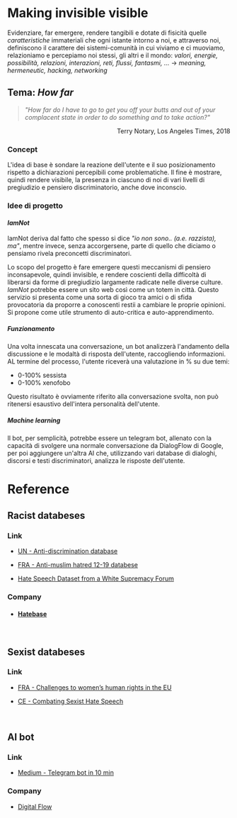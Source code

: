 
# Making invisible visible


Evidenziare, far emergere, rendere tangibili e dotate di fisicità quelle _caratteristiche_ immateriali che ogni istante intorno a noi, e attraverso noi, definiscono il carattere dei sistemi-comunità in cui viviamo e ci muoviamo, relazioniamo e percepiamo noi stessi, gli altri e il mondo: _valori, energie, possibilità, relazioni, interazioni, reti, flussi, fantasmi, ..._ → _meaning, hermeneutic, hacking, networking_



## Tema: *How far*

> *"How far do I have to go to get you off your butts and out of your complacent state in order to do something and to take action?"*

<div align="right"> Terry Notary, Los Angeles Times, 2018  </div>

### Concept

L'idea di base è sondare la reazione dell'utente e il suo posizionamento rispetto a dichiarazioni percepibili come problematiche.
Il fine è mostrare, quindi rendere visibile, la presenza in ciascuno di noi di vari livelli di pregiudizio e pensiero discriminatorio, anche dove inconscio.


### Idee di progetto  

#### _IamNot_
IamNot deriva dal fatto che spesso si dice _"io non sono.. (a.e. razzista), ma"_, mentre invece, senza accorgersene, parte di quello che diciamo o pensiamo rivela preconcetti discriminatori. 

Lo scopo del progetto è fare emergere questi meccanismi di pensiero inconsapevole, quindi invisible, e rendere coscienti della difficoltà di liberarsi da forme di pregiudizio largamente radicate nelle diverse culture. 
_IamNot_ potrebbe essere un sito web così come un totem in città. Questo servizio si presenta come una sorta di gioco tra amici o di sfida provocatoria da proporre a conoscenti restii a cambiare le proprie opinioni.
Si propone come utile strumento di auto-critica e auto-apprendimento.
  
##### Funzionamento

Una volta innescata una conversazione, un bot analizzerà l'andamento della discussione e le modaltà di risposta dell'utente, raccogliendo informazioni. AL termine del processo, l'utente riceverà una valutazione in % su due temi:

- 0-100% sessista
- 0-100% xenofobo

Questo risultato è ovviamente riferito alla conversazione svolta, non può ritenersi esaustivo dell'intera personalità dell'utente. 


##### Machine learning
Il bot, per semplicità, potrebbe essere un telegram bot, allenato con la capacità di svolgere una normale conversazione da DialogFlow di Google, per poi aggiungere un'altra AI che, utilizzando vari database di dialoghi, discorsi e testi discriminatori, analizza le risposte dell'utente.

  
# Reference


## Racist databeses


### Link

- [UN - Anti-discrimination database](https://adsdatabase.ohchr.org/SitePages/Anti-discrimination%20database.aspx)

- [FRA - Anti-muslim hatred 12-19 databese](https://fra.europa.eu/en/databases/anti-muslim-hatred/case-law)

- [Hate Speech Dataset from a White Supremacy Forum](https://www.aclweb.org/anthology/W18-5102/)


### Company

- #### [Hatebase](https://hatebase.org)

<br>

## Sexist databeses


### Link

- [FRA - Challenges to women’s human rights in the EU](https://fra.europa.eu/en/publication/2017/challenges-womens-human-rights-eu)

- [CE - Combating Sexist Hate Speech](https://www.coe.int/en/web/genderequality/sexist-hate-speech#{"63583504":[0]})

<br>

## AI bot

### Link

- [Medium - Telegram bot in 10 min](https://medium.com/@roeman4/telegram-bot-with-artificial-intelligence-in-10-minutes-2ca70029bf73)

### Company

- [Digital Flow](https://dialogflow.cloud.google.com/#/agent/newagent-vikwnk/prebuiltAgents/)
